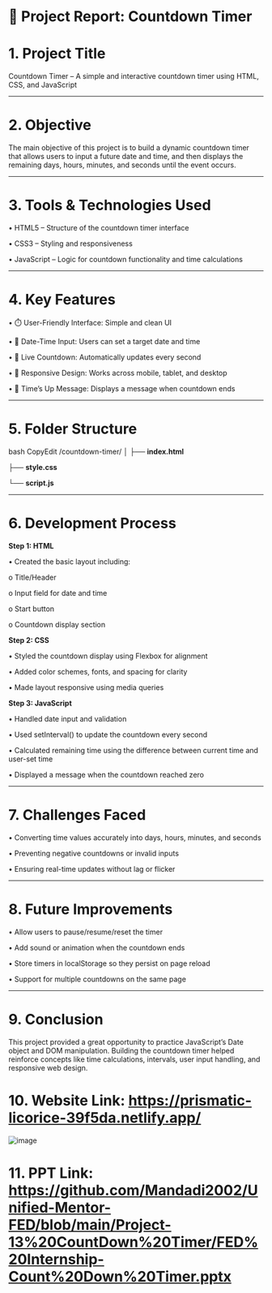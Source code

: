 # 📄 Project Report: Countdown Timer

# 1. Project Title

Countdown Timer – A simple and interactive countdown timer using HTML, CSS, and JavaScript
________________________________________
# 2. Objective
The main objective of this project is to build a dynamic countdown timer that allows users to input a future date and time, and then displays the remaining days, hours, minutes, and seconds until the event occurs.
________________________________________
# 3. Tools & Technologies Used

•	HTML5 – Structure of the countdown timer interface

•	CSS3 – Styling and responsiveness

•	JavaScript – Logic for countdown functionality and time calculations

________________________________________
# 4. Key Features

•	⏱️ User-Friendly Interface: Simple and clean UI

•	📅 Date-Time Input: Users can set a target date and time

•	🔁 Live Countdown: Automatically updates every second

•	📱 Responsive Design: Works across mobile, tablet, and desktop

•	🔔 Time’s Up Message: Displays a message when countdown ends

________________________________________
# 5. Folder Structure
bash
CopyEdit
/countdown-timer/
│
├── **index.html**

├── **style.css**

└── **script.js**

________________________________________
# 6. Development Process

**Step 1: HTML**

•	Created the basic layout including:

o	Title/Header

o	Input field for date and time

o	Start button

o	Countdown display section

**Step 2: CSS**

•	Styled the countdown display using Flexbox for alignment

•	Added color schemes, fonts, and spacing for clarity

•	Made layout responsive using media queries

**Step 3: JavaScript**

•	Handled date input and validation

•	Used setInterval() to update the countdown every second

•	Calculated remaining time using the difference between current time and user-set time

•	Displayed a message when the countdown reached zero

________________________________________
# 7. Challenges Faced

•	Converting time values accurately into days, hours, minutes, and seconds

•	Preventing negative countdowns or invalid inputs

•	Ensuring real-time updates without lag or flicker

________________________________________
# 8. Future Improvements

•	Allow users to pause/resume/reset the timer

•	Add sound or animation when the countdown ends

•	Store timers in localStorage so they persist on page reload

•	Support for multiple countdowns on the same page
________________________________________
# 9. Conclusion

This project provided a great opportunity to practice JavaScript’s Date object and DOM manipulation. Building the countdown timer helped reinforce concepts like time calculations, intervals, user input handling, and responsive web design.

# 10. Website Link: https://prismatic-licorice-39f5da.netlify.app/
![image](https://github.com/user-attachments/assets/e523f629-97b2-4607-bd72-213f29bb039d)

# 11. PPT Link: https://github.com/Mandadi2002/Unified-Mentor-FED/blob/main/Project-13%20CountDown%20Timer/FED%20Internship-Count%20Down%20Timer.pptx
